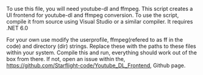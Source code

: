 To use this file, you will need youtube-dl and ffmpeg. This script creates a UI frontend for youtube-dl and ffmpeg conversion.
To use the script, compile it from source using Visual Studio or a similar compiler. It requires .NET 6.0

For your own use modify the userprofile, ffmpeg(refered to as ff in the code) and directory (dir) strings. Replace these with
the paths to these files within your system. Compile this and run, everything should work out of the box from there. If not,
open an issue within the, https://github.com/Starflight-code/Youtube_DL_Frontend, Github page.
